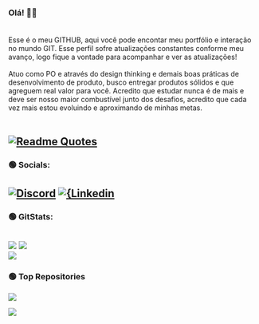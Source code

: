 ### Olá! 🤘🏼<br><br>

Esse é o meu GITHUB, aqui você pode encontar meu portfólio e interação no mundo GIT. Esse perfil sofre atualizações constantes conforme meu avanço, logo fique a vontade para acompanhar e ver as atualizações!<br><br>
Atuo como PO e através do design thinking e demais boas práticas de desenvolvimento de produto, busco entregar produtos sólidos e que agreguem real valor para você. Acredito que estudar nunca é de mais e deve ser nosso maior combustível junto dos desafios, acredito que cada vez mais estou evoluindo e aproximando de minhas metas.<br><br>


[![Readme Quotes](https://quotes-github-readme.vercel.app/api?type=horizontal&theme=chartreuse-dark)](https://github.com/piyushsuthar/github-readme-quotes)
---
### 🟢 Socials:
[![Discord](https://img.shields.io/badge/Discord-7289DA?style=for-the-badge&logo=discord&logoColor=white)](discordapp.com/users/333062425563758595) [![{Linkedin](https://img.shields.io/badge/LinkedIn-0077B5?style=for-the-badge&logo=linkedin&logoColor=white)](https://www.linkedin.com/in/adrian-santos-bernardo-po/)<br>
---
### 🟢 GitStats:

![](https://github-readme-stats.vercel.app/api?username=adrianberrs&theme=chartreuse-dark&hide_border=false&include_all_commits=true&count_private=true)
![](https://github-readme-streak-stats.herokuapp.com/?user=adrianberrs&theme=chartreuse-dark&hide_border=false)<br/>
![](https://github-readme-stats.vercel.app/api/top-langs/?username=adrianberrs&theme=chartreuse-dark&hide_border=false&include_all_commits=true&count_private=true&layout=compact)<br>
---
### 🟢 Top Repositories


<a href="https://github.com/AdrianBerrs/AppGymJB.git">
  <img align="center" src="https://github-readme-stats.vercel.app/api/pin/?username=AdrianBerrs&repo=AppGymJB&theme=chartreuse-dark" />
</a>

[![](https://visitcount.itsvg.in/api?id=AdrianBerrs&label=Profile%20Views&color=8&icon=2&pretty=false)](https://visitcount.itsvg.in)
